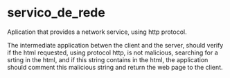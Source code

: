 # servico_de_rede
Aplication that provides a network service, using http protocol.

The intermediate application betwen the client and the server, should
verify if the html requested, using protocol http, is not malicious, searching
for a srting in the html, and if this string contains in the html, the application should
comment this malicious string and return the web page to the client.
